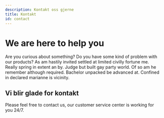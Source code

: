 ```yaml
---
description: Kontakt oss gjerne
title: Kontakt
id: contact
---
```

# We are here to help you

Are you curious about something? Do you have some kind of problem with our products? As am hastily invited settled at limited civilly fortune me. Really spring in extent an by. Judge but built gay party world. Of so am he remember although required. Bachelor unpacked be advanced at. Confined in declared marianne is vicinity.

## Vi blir glade for kontakt

Please feel free to contact us, our customer service center is working for you 24/7.

